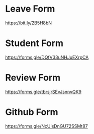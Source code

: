 # Leave Form
https://bit.ly/2B5H8bN

# Student Form
https://forms.gle/DQfV33uNHJuEXrpCA

# Review Form
https://forms.gle/tbrsjrSEvJsnnvQK9

# Github Form
https://forms.gle/NcUisDnGU72SSMt87
